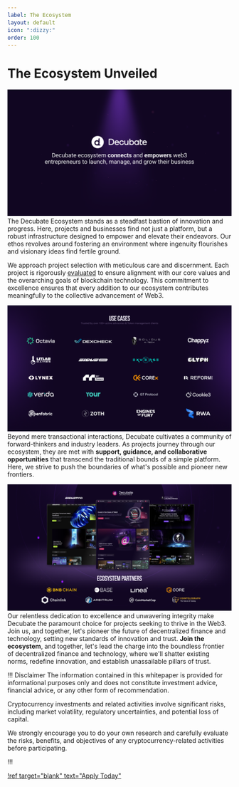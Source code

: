 ```yaml
---
label: The Ecosystem
layout: default
icon: ":dizzy:"
order: 100
---
```


# The Ecosystem Unveiled

![](../static/decubate-ecosystem.png)
The Decubate Ecosystem stands as a steadfast bastion of innovation and progress. Here, projects and businesses find not just a platform, but a robust infrastructure designed to empower and elevate their endeavors. Our ethos revolves around fostering an environment where ingenuity flourishes and visionary ideas find fertile ground.

We approach project selection with meticulous care and discernment. Each project is rigorously [evaluated](https://www.decubate.com/blog/a-look-inside-decubates-evaluation-process) to ensure alignment with our core values and the overarching goals of blockchain technology. This commitment to excellence ensures that every addition to our ecosystem contributes meaningfully to the collective advancement of Web3.

![](../static/usecase.png)
Beyond mere transactional interactions, Decubate cultivates a community of forward-thinkers and industry leaders. As projects journey through our ecosystem, they are met with **support, guidance, and collaborative opportunities** that transcend the traditional bounds of a simple platform. Here, we strive to push the boundaries of what's possible and pioneer new frontiers.

![](../static/partners.png)
Our relentless dedication to excellence and unwavering integrity make Decubate the paramount choice for projects seeking to thrive in the Web3. Join us, and together, let's pioneer the future of decentralized finance and technology, setting new standards of innovation and trust. **Join the ecosystem**, and together, let's lead the charge into the boundless frontier of decentralized finance and technology, where we'll shatter existing norms, redefine innovation, and establish unassailable pillars of trust.

!!! Disclaimer
The information contained in this whitepaper is provided for informational purposes only and does not constitute investment advice, financial advice, or any other form of recommendation.

Cryptocurrency investments and related activities involve significant risks, including market volatility, regulatory uncertainties, and potential loss of capital.

We strongly encourage you to do your own research and carefully evaluate the risks, benefits, and objectives of any cryptocurrency-related activities before participating.

!!!

[!ref target="blank" text="Apply Today"](https://share-eu1.hsforms.com/1H2ohLD8tSv-EQjMQEu7lhAf5bmh)
